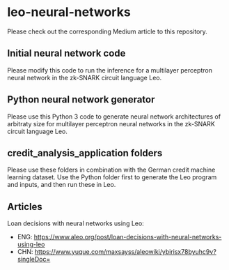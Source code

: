 # leo-neural-networks

Please check out the corresponding Medium article to this repository.

## Initial neural network code

Please modify this code to run the inference for a multilayer perceptron neural network in the zk-SNARK circuit language Leo.

## Python neural network generator

Please use this Python 3 code to generate neural network architectures of arbitraty size for multilayer perceptron neural networks in the zk-SNARK circuit language Leo.

## credit_analysis_application folders

Please use these folders in combination with the German credit machine learning dataset. Use the Python folder first to generate the Leo program and inputs, and then run these in Leo.

## Articles
Loan decisions with neural networks using Leo: 
- ENG: https://www.aleo.org/post/loan-decisions-with-neural-networks-using-leo  
- CHN: https://www.yuque.com/maxsayss/aleowiki/ybirisx78byuhc9v?singleDoc=
